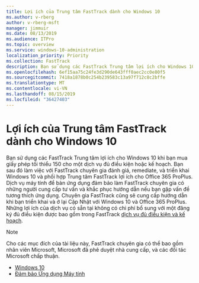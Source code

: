 ```yaml
---
title: Lợi ích của Trung tâm FastTrack dành cho Windows 10
ms.author: v-rberg
author: v-rberg-msft
manager: jimmuir
ms.date: 08/13/2019
ms.audience: ITPro
ms.topic: overview
ms.service: windows-10-administration
localization_priority: Priority
ms.collection: FastTrack
description: Bạn sử dụng các FastTrack Trung tâm lợi ích cho Windows 10 khi bạn mua *tối thiểu* 150 giấy phép cho một dịch vụ đủ điều kiện hoặc kế hoạch.
ms.openlocfilehash: 6ef15aa75c24fe3d290de643fff0aec2cc0e80f5
ms.sourcegitcommit: 7418a1878b0c254b239583c13a97f712c8c2bffe
ms.translationtype: MT
ms.contentlocale: vi-VN
ms.lasthandoff: 08/15/2019
ms.locfileid: "36427403"
---
```

# <a name="fasttrack-center-benefit-for-windows-10"></a>Lợi ích của Trung tâm FastTrack dành cho Windows 10

Bạn sử dụng các FastTrack Trung tâm lợi ích cho Windows 10 khi bạn mua giấy phép tối thiểu 150 cho một dịch vụ đủ điều kiện hoặc kế hoạch. Bạn sau đó làm việc với FastTrack chuyên gia đánh giá, remediate, và triển khai Windows 10 và phối hợp Trung tâm FastTrack lợi ích cho Office 365 ProPlus. Dịch vụ máy tính để bàn ứng dụng đảm bảo làm FastTrack chuyên gia có những người cung cấp tư vấn và khắc phục hướng dẫn nếu bạn gặp vấn đề tương thích ứng dụng.  Chuyên gia FastTrack cũng sẽ cung cấp hướng dẫn khi bạn triển khai và ở lại Cập Nhật với Windows 10 và Office 365 ProPlus. Những lợi ích của dịch vụ có sẵn tại không có chi phí bổ sung với một đăng ký đủ điều kiện được bao gồm trong FastTrack [dịch vụ đủ điều kiện và kế hoạch](M365-eligible-services-and-plans.md).
  
> [!NOTE]
> Cho các mục đích của tài liệu này, FastTrack chuyên gia có thể bao gồm nhân viên Microsoft, Microsoft đã phê duyệt nhà cung cấp, và các đối tác Microsoft chấp thuận. 
    
- [Windows 10](Win-10-windows-10.md)
- [Đảm bảo Ứng dụng Máy tính ](Win-10-desktop-app-assure.md)
  

  

 